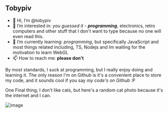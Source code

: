 ## Tobypiv

- 👋 Hi, I’m @tobypiv
- 👀 I’m interested in: *you guessed it - **programming***, electronics, retro computers and other stuff that I don't want to type because no one will even read this.
- 🌱 I’m currently learning: *programming*, but specifically JavaScript and most things related including, TS, Nodejs and Im waiting for the motivation to learn WebGL 
- 📫 How to reach me: **please don't**

By most standards, I suck at programming, but I really enjoy doing and learning it. The only reason I'm on Github is it's a convenient place to store my code, and it sounds cool if you say *my code's on Github* :P 

One Final thing; I don't like cats, but here's a random cat photo because it's the internet and I can.

![image](https://user-images.githubusercontent.com/88910996/147889911-3529775a-6ad3-4f56-90f4-4350f34e9997.png)

<!---
tobypiv/tobypiv is a ✨ special ✨ repository because its `README.md` (this file) appears on your GitHub profile.
You can click the Preview link to take a look at your changes.
--->
